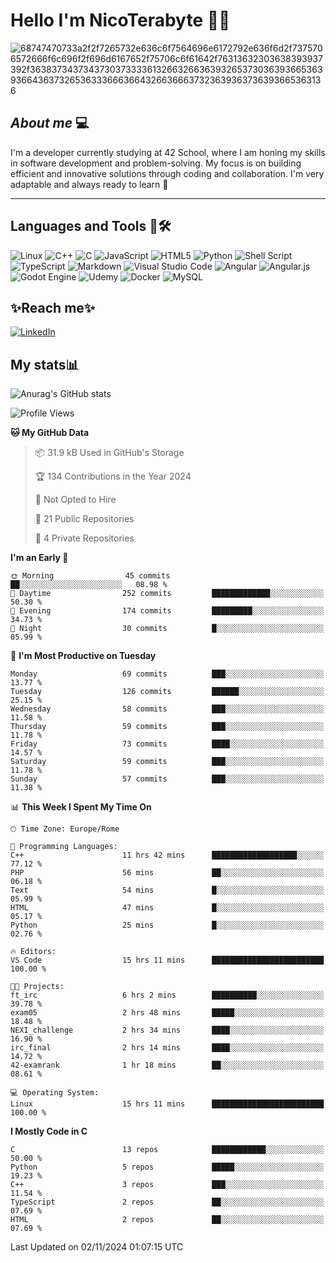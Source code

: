 # Hello I'm NicoTerabyte 🐧🔨

![68747470733a2f2f7265732e636c6f7564696e6172792e636f6d2f7375706572666f6c696f2f696d6167652f75706c6f61642f76313632303638393937392f363837343734373037333361326632663639326537303639366536393664363732653633366636643266366637323639363736393665363136](https://user-images.githubusercontent.com/58959408/232639433-cb0aea21-66f0-4508-a771-85e2089c5a87.gif)



## _About me_ 💻

I'm a developer currently studying at 42 School, where I am honing my skills in software development and problem-solving. My focus is on building efficient and innovative solutions through coding and collaboration. I'm very adaptable and always ready to learn 🚀

---

## **Languages and Tools 🧰🛠️**
![Linux](https://img.shields.io/badge/Linux-FCC624?style=for-the-badge&logo=linux&logoColor=black)
![C++](https://img.shields.io/badge/c++-%2300599C.svg?style=for-the-badge&logo=c%2B%2B&logoColor=white)
![C](https://img.shields.io/badge/c-%2300599C.svg?style=for-the-badge&logo=c&logoColor=white)
![JavaScript](https://img.shields.io/badge/javascript-%23323330.svg?style=for-the-badge&logo=javascript&logoColor=%23F7DF1E)
![HTML5](https://img.shields.io/badge/html5-%23E34F26.svg?style=for-the-badge&logo=html5&logoColor=white)
![Python](https://img.shields.io/badge/python-3670A0?style=for-the-badge&logo=python&logoColor=ffdd54)
![Shell Script](https://img.shields.io/badge/shell_script-%23121011.svg?style=for-the-badge&logo=gnu-bash&logoColor=white)
![TypeScript](https://img.shields.io/badge/typescript-%23007ACC.svg?style=for-the-badge&logo=typescript&logoColor=white)
![Markdown](https://img.shields.io/badge/markdown-%23000000.svg?style=for-the-badge&logo=markdown&logoColor=white)
![Visual Studio Code](https://img.shields.io/badge/Visual%20Studio%20Code-0078d7.svg?style=for-the-badge&logo=visual-studio-code&logoColor=white)
![Angular](https://img.shields.io/badge/angular-%23DD0031.svg?style=for-the-badge&logo=angular&logoColor=white)
![Angular.js](https://img.shields.io/badge/angular.js-%23E23237.svg?style=for-the-badge&logo=angularjs&logoColor=white)
![Godot Engine](https://img.shields.io/badge/GODOT-%23FFFFFF.svg?style=for-the-badge&logo=godot-engine)
![Udemy](https://img.shields.io/badge/Udemy-A435F0?style=for-the-badge&logo=Udemy&logoColor=white)
![Docker](https://img.shields.io/badge/docker-%230db7ed.svg?style=for-the-badge&logo=docker&logoColor=white)
![MySQL](https://img.shields.io/badge/mysql-4479A1.svg?style=for-the-badge&logo=mysql&logoColor=white)


## ✨Reach me✨
[![LinkedIn](https://img.shields.io/badge/linkedin-%230077B5.svg?style=for-the-badge&logo=linkedin&logoColor=white)](https://www.linkedin.com/in/lorenzo-nicotera/)


## My stats📊
![Anurag's GitHub stats](https://github-readme-stats.vercel.app/api?username=nicoterabyte&theme=radical&show_icons=true)

<!--START_SECTION:waka-->
![Profile Views](http://img.shields.io/badge/Profile%20Views-21-blue)

**🐱 My GitHub Data** 

> 📦 31.9 kB Used in GitHub's Storage 
 > 
> 🏆 134 Contributions in the Year 2024
 > 
> 🚫 Not Opted to Hire
 > 
> 📜 21 Public Repositories 
 > 
> 🔑 4 Private Repositories 
 > 
**I'm an Early 🐤** 

```text
🌞 Morning                45 commits          ██░░░░░░░░░░░░░░░░░░░░░░░   08.98 % 
🌆 Daytime                252 commits         █████████████░░░░░░░░░░░░   50.30 % 
🌃 Evening                174 commits         █████████░░░░░░░░░░░░░░░░   34.73 % 
🌙 Night                  30 commits          █░░░░░░░░░░░░░░░░░░░░░░░░   05.99 % 
```
📅 **I'm Most Productive on Tuesday** 

```text
Monday                   69 commits          ███░░░░░░░░░░░░░░░░░░░░░░   13.77 % 
Tuesday                  126 commits         ██████░░░░░░░░░░░░░░░░░░░   25.15 % 
Wednesday                58 commits          ███░░░░░░░░░░░░░░░░░░░░░░   11.58 % 
Thursday                 59 commits          ███░░░░░░░░░░░░░░░░░░░░░░   11.78 % 
Friday                   73 commits          ████░░░░░░░░░░░░░░░░░░░░░   14.57 % 
Saturday                 59 commits          ███░░░░░░░░░░░░░░░░░░░░░░   11.78 % 
Sunday                   57 commits          ███░░░░░░░░░░░░░░░░░░░░░░   11.38 % 
```


📊 **This Week I Spent My Time On** 

```text
🕑︎ Time Zone: Europe/Rome

💬 Programming Languages: 
C++                      11 hrs 42 mins      ███████████████████░░░░░░   77.12 % 
PHP                      56 mins             ██░░░░░░░░░░░░░░░░░░░░░░░   06.18 % 
Text                     54 mins             █░░░░░░░░░░░░░░░░░░░░░░░░   05.99 % 
HTML                     47 mins             █░░░░░░░░░░░░░░░░░░░░░░░░   05.17 % 
Python                   25 mins             █░░░░░░░░░░░░░░░░░░░░░░░░   02.76 % 

🔥 Editors: 
VS Code                  15 hrs 11 mins      █████████████████████████   100.00 % 

🐱‍💻 Projects: 
ft_irc                   6 hrs 2 mins        ██████████░░░░░░░░░░░░░░░   39.78 % 
exam05                   2 hrs 48 mins       █████░░░░░░░░░░░░░░░░░░░░   18.48 % 
NEXI_challenge           2 hrs 34 mins       ████░░░░░░░░░░░░░░░░░░░░░   16.90 % 
irc_final                2 hrs 14 mins       ████░░░░░░░░░░░░░░░░░░░░░   14.72 % 
42-examrank              1 hr 18 mins        ██░░░░░░░░░░░░░░░░░░░░░░░   08.61 % 

💻 Operating System: 
Linux                    15 hrs 11 mins      █████████████████████████   100.00 % 
```

**I Mostly Code in C** 

```text
C                        13 repos            ████████████░░░░░░░░░░░░░   50.00 % 
Python                   5 repos             █████░░░░░░░░░░░░░░░░░░░░   19.23 % 
C++                      3 repos             ███░░░░░░░░░░░░░░░░░░░░░░   11.54 % 
TypeScript               2 repos             ██░░░░░░░░░░░░░░░░░░░░░░░   07.69 % 
HTML                     2 repos             ██░░░░░░░░░░░░░░░░░░░░░░░   07.69 % 
```




 Last Updated on 02/11/2024 01:07:15 UTC
<!--END_SECTION:waka-->
